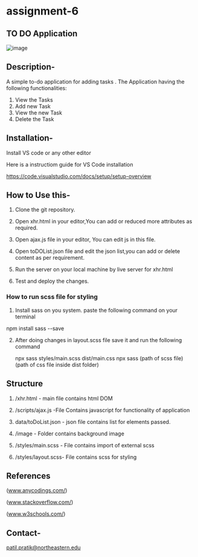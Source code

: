 # assignment-6

## TO DO Application

![image](https://user-images.githubusercontent.com/57887268/226394616-aeade54a-b80d-485b-a155-f5dbc6e441eb.png)


## Description-
A simple to-do application for adding tasks .
The Application having the following functionalities:
1. View the Tasks
2. Add new Task
3. View the new Task 
4. Delete the Task


## Installation-

Install VS code or any other editor 

Here is a instructiom guide for VS Code installation

https://code.visualstudio.com/docs/setup/setup-overview


## How to Use this-

1. Clone the git repository.

2. Open xhr.html in your editor,You can add or reduced more attributes as required. 

3. Open ajax.js file in your editor, You can edit js in this file.

4. Open toDOList.json file and edit the json list,you can add or delete content as per requirement.

5. Run the server on your local machine by live server for xhr.html

6. Test and deploy the changes.


### How to run scss file for styling

1. Install sass on you system.
paste the following command on your terminal

 npm install sass --save

2. After doing changes in layout.scss file save it and run the following command

   npx sass styles/main.scss dist/main.css
   npx sass (path of scss file) (path of css file inside dist folder)



## Structure
1. /xhr.html - main file contains html DOM

2. /scripts/ajax.js -File Contains javascript for functionality of application

3. data/toDoList.json - json file contains list for elements passed.

4. /image - Folder contains background image 

5. /styles/main.scss - File contains import of external scss

6. /styles/layout.scss- File contains scss for styling



## References
(www.anycodings.com/)

(www.stackoverflow.com/)

(www.w3schools.com/)




## Contact-
patil.pratik@northeastern.edu

